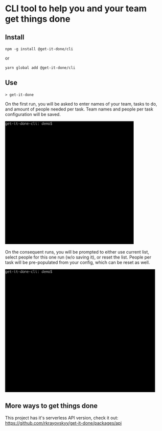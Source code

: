 # CLI tool to help you and your team get things done

## Install
```
npm -g install @get-it-done/cli
```
or
```
yarn global add @get-it-done/cli
```

## Use
```
> get-it-done
```

On the first run, you will be asked to enter names of your team, tasks to do, and amount  of people needed per task. Team names and people per task configuration will be saved.

![first run demo](static/demo-1st-run.gif)

On the consequent runs, you will be prompted to either use current list, select people for this one run (w/o saving it), or reset the list.
People per task will be pre-populated from your config, which can be reset as well.

![next run demo](static/demo-next-run.gif)

## More ways to get things done
This project has it's serverless API version, check it out: https://github.com/rkrayovskyy/get-it-done/packages/api
